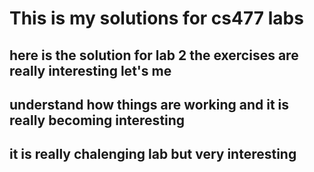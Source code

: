# This is my solutions for cs477 labs
##  here is the solution for lab 2 the exercises are really interesting let's me
##  understand how things are working and it is really becoming interesting
## it is really chalenging lab but very interesting 
